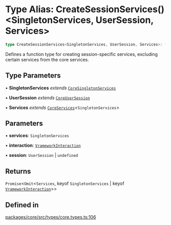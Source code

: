 # Type Alias: CreateSessionServices()\<SingletonServices, UserSession, Services\>

```ts
type CreateSessionServices<SingletonServices, UserSession, Services>: (services, interaction, session) => Promise<Omit<Services, keyof SingletonServices | keyof VrameworkInteraction>>;
```

Defines a function type for creating session-specific services, excluding certain services from the core services.

## Type Parameters

• **SingletonServices** *extends* [`CoreSingletonServices`](../interfaces/CoreSingletonServices.md)

• **UserSession** *extends* [`CoreUserSession`](../interfaces/CoreUserSession.md)

• **Services** *extends* [`CoreServices`](CoreServices.md)\<`SingletonServices`\>

## Parameters

• **services**: `SingletonServices`

• **interaction**: [`VrameworkInteraction`](../interfaces/VrameworkInteraction.md)

• **session**: `UserSession` \| `undefined`

## Returns

`Promise`\<`Omit`\<`Services`, keyof `SingletonServices` \| keyof [`VrameworkInteraction`](../interfaces/VrameworkInteraction.md)\>\>

## Defined in

[packages/core/src/types/core.types.ts:106](https://github.com/vramework/vramework/blob/effbb4c429219b23928f1b1f0fcdb2fd3899355c/packages/core/src/types/core.types.ts#L106)
